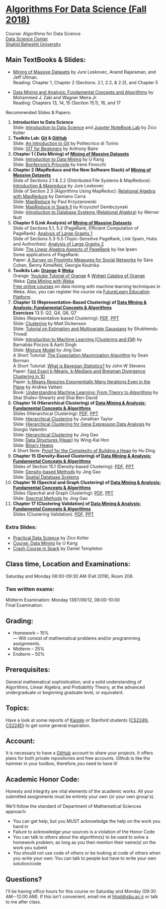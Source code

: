# [Algorithms For Data Science (Fall 2018)](http://facultymembers.sbu.ac.ir/hhaji/algorithms-for-data-science/)
Course: Algorithms for Data Science <br>
[Data Science Center](http://ds.sbu.ac.ir)<br> 
[Shahid Beheshti University](http://www.sbu.ac.ir/)

## Main TextBooks & Slides:
* [Mining of Massive Datasets](http://www.mmds.org) by Jure Leskovec, Anand Rajaraman, and Jeff Ullman.<br>
Reading: Chapter 1, Chapter 2 (Sections: 2.1, 2.2, & 2.3), and Chapter 5 <br>

* [Data Mining and Analysis: Fundamental Concepts and Algorithms](http://www.dataminingbook.info/pmwiki.php/Main/BookResources) by Mohammed J. Zaki and Wagner Meira Jr.<br>
Reading: Chapters 13, 14, 15 (Section 15.1), 16, and 17

Recommended Slides & Papers: 
1. **Introduction to Data Science** <br>
Slide: [Introduction to Data Science](http://www.datasciencecourse.org/notes/intro/intro.pdf) and [Jupyter NoteBook Lab](http://www.datasciencecourse.org/notes/jupyter/jupyter.pdf) by Zico Kolter <br>
2. **Toolkits Lab: [Git](https://git-scm.com) & [GitHub](https://github.com)** <br>
Slide: [An Introduction to Git](https://elite.polito.it/files/courses/03FYZ/2017/slide/Git-01-intro.pdf) by Politecnico di Torino <br>
Slide: [GIT for Beginners](https://people.irisa.fr/Anthony.Baire/git/git-for-beginners-handout.pdf) by Anthony Baire <br>
3. **Chapter 1 ( Data Mining) of [Mining of Massive Datasets](http://www.mmds.org)** <br>
Slide: [Introduction to Data Mining](https://datalab.snu.ac.kr/~ukang/courses/18S-DM/L2-basics.pdf) by U Kang <br>
Slide: [Bonferroni’s Principle](http://twiki.di.uniroma1.it/pub/BDC/Schedule/lecture6_march31_2014.pdf) by Irene Finocchi <br>
4. **Chapter 2 (MapReduce and the New Software Stack) of [Mining of Massive Datasets](http://www.mmds.org)** <br>
Slide of Sections 2.1 & 2.2 (Distributed File Systems & MapReduce): [Introduction & Mapreduce](http://snap.stanford.edu/class/cs246-2015/slides/01-mapreduce.pdf) by Jure Leskovec <br>
Slide of Section 2.3 (Algorithms Using MapReduc): [Relational Algebra with MapReduce](http://www.di.univr.it/documenti/OccorrenzaIns/matdid/matdid188771.pdf) by Damiano Carra <br>
Slide: [MapReduce](https://www.cs.rutgers.edu/~pxk/417/notes/content/17-mapreduce-slides.pdf) by Paul Krzyzanowski <br> 
Slide: [MapReduce in Spark II](http://www.cs.put.poznan.pl/kdembczynski/lectures/pmds/lectures/mapreduce-II.pdf) by Krzysztof Dembczynski <br>
Slide: [Introduction to Database Systems (Relational Algebra)](http://www.inf.unibz.it/~nutt/IDBs1011/IDBSlides/7-db-relAlg.pdf) by Werner Nutt <br>
5. **Chapter 5 (Link Analysis) of [Mining of Massive Datasets](http://www.mmds.org)** <br>
Slide of Sections 5.1, 5.2 (PageRank, Efficient Computation of PageRank): [Analysis of Large Graphs 1](http://www.mmds.org/mmds/v2.1/ch05-linkanalysis1.pdf)<br>
Slide of Sections 5.3-5.5 (Topic-Sensitive PageRank, Link Spam, Hubs and Authorities): [Analysis of Large Graphs 2](http://www.mmds.org/mmds/v2.1/ch05-linkanalysis1.pdf)<br>
Slide: [The Linear Algebra Aspects of PageRank](http://www4.ncsu.edu/~ipsen/ps/slides_dagstuhl07071.pdf) by Ilse Ipsen <br>
Some applications of PageRank:<br>
Paper: [A Survey on Proximity Measures for Social Networks](https://link.springer.com/chapter/10.1007/978-3-642-34213-4_13) by Sara Cohen, Benny Kimelfeld, Georgia Koutrika <br>
6. **Toolkits Lab: [Orange](https://orange.biolab.si) & [Weka](https://www.cs.waikato.ac.nz/ml/weka/)** <br>
Orange: [Youtube Tutorial of Orange](https://www.youtube.com/channel/UClKKWBe2SCAEyv7ZNGhIe4g) & [Widget Catalog of Orange](https://orange.biolab.si/toolbox/) <br>
Weka: [Data Mining with Weka](https://www.cs.waikato.ac.nz/ml/weka/mooc/dataminingwithweka/) <br>
[Free online courses](https://www.cs.waikato.ac.nz/ml/weka/courses.html) on data mining with machine learning techniques in Weka. Also, you can register the course via [FutureLearn Education Platform](https://www.futurelearn.com/courses/data-mining-with-weka). <br>
7. **Chapter 13 (Representative-Based Clustering) of [Data Mining & Analysis: Fundamental Concepts & Algorithms](http://www.dataminingbook.info/pmwiki.php/Main/BookResources)** <br>
**Exercises** 13.5: Q2, Q4, Q6, Q7 <br>
Slides (Representative-based Clustering): [PDF](http://www.dataminingbook.info/pmwiki.php/Main/BookPathUploads?action=download&upname=slides-chap13.pdf), [PPT](http://www.dataminingbook.info/pmwiki.php/Main/BookPathUploads?action=download&upname=chap13.pptx) <br>
Slide: [Clustering](https://mattdickenson.com/assets/clustering2.pdf) by Matt Dickenson <br>
Slide: [Tutorial on Estimation and Multivariate Gaussians](http://ttic.uchicago.edu/~shubhendu/Slides/Estimation.pdf) by Shubhendu Trivedi <br>
Slide: [Introduction to Machine Learning (Clustering and EM)](http://www.cs.cmu.edu/~aarti/Class/10701_Spring14/slides/EM.pdf) by Barnabás Póczos & Aarti Singh <br>
Slide: [Mixture Model](https://cse.buffalo.edu/~jing/cse601/fa12/materials/clustering_mixture.pdf) by Jing Gao <br>
A Short Tutorial: [The Expectation Maximization Algorithm](https://www.cs.utah.edu/~piyush/teaching/EM_algorithm.pdf) by 
Sean Borman <br>
A Short Tutorial: [What is Bayesian Statistics?](http://www.bandolier.org.uk/painres/download/whatis/What_is_Bay_stats.pdf) by John W Stevens<br>
Paper: [Fast Exact k-Means, k-Medians and Bregman Divergence Clustering in 1D](https://cs.au.dk/~larsen/papers/1dkmeans.pdf) <br>
Paper: [k-Means Requires Exponentially Many Iterations Even in the Plane](http://cseweb.ucsd.edu/~avattani/papers/kmeans.pdf) by Andrea Vattani <br>
Book: [Understanding Machine Learning: From Theory to Algorithms](https://www.amazon.com/Understanding-Machine-Learning-Theory-Algorithms/dp/1107057132) by Shai Shalev-Shwartz and Shai Ben-David <br>
8. **Chapter 14 (Hierarchical Clustering) of [Data Mining & Analysis: Fundamental Concepts & Algorithms](http://www.dataminingbook.info/pmwiki.php/Main/BookResources)** <br>
 Slides (Hierarchical Clustering): [PDF](http://www.dataminingbook.info/pmwiki.php/Main/BookPathUploads?action=download&upname=slides-chap14.pdf), [PPT](http://www.dataminingbook.info/pmwiki.php/Main/BookPathUploads?action=download&upname=chap14.pptx) <br>
Slide: [Hierarchical Clustering](http://statweb.stanford.edu/~jtaylo/courses/stats202/restricted/notes/hierarchical.pdf) by Jonathan Taylor <br>
Slide: [Hierarchical Clustering for Gene Expression Data Analysis](http://homes.di.unimi.it/valenti/SlideCorsi/MB0910/HierarchicalClustering.pdf) by Giorgio Valentini <br>
Slide: [Hierarchical Clustering](https://cse.buffalo.edu/~jing/cse601/fa12/materials/clustering_hierarchical.pdf) by Jing Gao <br>
Slide: [Data Structures (Heap)](http://www.cs.nthu.edu.tw/~wkhon/ds/ds11/lecture/lecture4.pdf) by Wing-Kai Hon <br>
Slide: [Binary Heaps](https://courses.cs.washington.edu/courses/cse373/06sp/handouts/lecture10.pdf) <br>
A Short Note: [Proof for the Complexity of Building a Heap](http://www.cse.msu.edu/~huding/331material/timecomplexity_for_heap.pdf) by Hu Ding <br>
9. **Chapter 15 (Density-Based Clustering) of [Data Mining & Analysis: Fundamental Concepts & Algorithms](http://www.dataminingbook.info/pmwiki.php/Main/BookResources)** <br>
 Slides of Section 15.1 (Density-based Clustering): [PDF](http://www.dataminingbook.info/pmwiki.php/Main/BookPathUploads?action=download&upname=slides-chap15.pdf), [PPT](http://www.dataminingbook.info/pmwiki.php/Main/BookPathUploads?action=download&upname=chap15.pptx) <br>
Slide: [Density-based Methods](https://cse.buffalo.edu/~jing/cse601/fa12/materials/clustering_density.pdf) by Jing Gao <br>
Slide: [Spatial Database Systems](http://dna.fernuni-hagen.de/Tutorial-neu.pdf) <br>
10. **Chapter 16 (Spectral and Graph Clustering) of [Data Mining & Analysis: Fundamental Concepts & Algorithms](http://www.dataminingbook.info/pmwiki.php/Main/BookResources)** <br>
Slides (Spectral and Graph Clustering): [PDF](http://www.dataminingbook.info/pmwiki.php/Main/BookPathUploads?action=download&upname=slides-chap16.pdf), [PPT](http://www.dataminingbook.info/pmwiki.php/Main/BookPathUploads?action=download&upname=chap16.pptx) <br>
Slide: [Spectral Methods](https://cse.buffalo.edu/~jing/cse601/fa12/materials/clustering_spectral.pdf) by Jing Gao <br>
11. **Chapter 17 (Clustering Validation) of [Data Mining & Analysis: Fundamental Concepts & Algorithms](http://www.dataminingbook.info/pmwiki.php/Main/BookResources)** <br>
Slides (Clustering Validation): [PDF](http://www.dataminingbook.info/pmwiki.php/Main/BookPathUploads?action=download&upname=slides-chap17.pdf), [PPT](http://www.dataminingbook.info/pmwiki.php/Main/BookPathUploads?action=download&upname=chap17.pptx) <br>

### Extra Slides:
* [Practical Data Science](http://www.datasciencecourse.org/lectures/) by Zico Kolter
* [Course: Data Mining](https://datalab.snu.ac.kr/~ukang/courses/18S-DM/) by U Kang
* [Crash Course in Spark](http://web.stanford.edu/class/cs246/recitations/spark_intro.pdf) by Daniel Templeton

## Class time, Location and Examinations:
Saturday and Monday 08:00-09:30 AM (Fall 2018), Room 208. 

### Two written exams:
Midterm Examination: Monday 1397/09/12, 08:00-10:00 <br>
Final Examination:

## Grading:
* Homework – 15% <br>
— Will consist of mathematical problems and/or programming assignments.
* Midterm – 35%
* Endterm – 50%

## Prerequisites:
General mathematical sophistication; and a solid understanding of Algorithms, Linear Algebra, and Probability Theory, at the advanced undergraduate or beginning graduate level, or equivalent.

## Topics:
Have a look at some reports of [Kaggle](https://www.kaggle.com/) or Stanford students ([CS224N](http://nlp.stanford.edu/courses/cs224n/2015/), [CS224D](http://cs224d.stanford.edu/reports_2016.html)) to get some general inspiration.

## Account:
It is necessary to have a [GitHub](https://github.com/) account to share your projects. It offers plans for both private repositories and free accounts. Github is like the hammer in your toolbox, therefore, you need to have it!

## Academic Honor Code:
Honesty and integrity are vital elements of the academic works. All your submitted assignments must be entirely your own (or your own group's).

We’ll follow the standard of Department of Mathematical Sciences approach: 
* You can get help, but you MUST acknowledge the help on the work you hand in
* Failure to acknowledge your sources is a violation of the Honor Code
*  You can talk to others about the algorithm(s) to be used to solve a homework problem; as long as you then mention their name(s) on the work you submit
* You should not use code of others or be looking at code of others when you write your own: You can talk to people but have to write your own solution/code

## Questions?
I'll be having office hours for this course on Saturday and Monday (09:30 AM--12:00 AM). If this isn't convenient, email me at hhaji@sbu.ac.ir or talk to me after class.
